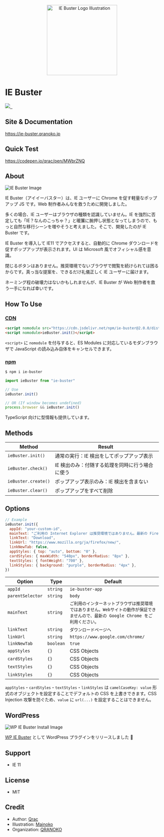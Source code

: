 <p align="center">
  <img width="230" src="https://i.gyazo.com/a238286ee75bc88afb08abb435192bf1.png" alt="IE Buster Logo Illustration">
</p>

# IE Buster

<p>
  <a aria-label="Made by QRANOKO" href="https://qranoko.jp">
    <img src="https://img.shields.io/badge/MADE%20BY%20QRANOKO-212121.svg?style=for-the-badge&labelColor=212121">
  </a>
  <a aria-label="NPM version" href="https://www.npmjs.com/package/ie-buster">
    <img alt="" src="https://img.shields.io/npm/v/ie-buster.svg?style=for-the-badge&labelColor=212121">
  </a>
  <a aria-label="License" href="https://github.com/qrac/ie-buster/blob/master/LICENSE">
    <img alt="" src="https://img.shields.io/npm/l/ie-buster.svg?style=for-the-badge&labelColor=212121">
  </a>
</p>

## Site & Documentation

https://ie-buster.qranoko.jp

## Quick Test

https://codepen.io/qrac/pen/MWbrZNQ

## About

![IE Buster Image](https://i.gyazo.com/9d06f4a348768f7fb6559ffe487a166a.png)

IE Buster（アイイーバスター）は、IE ユーザーに Chrome を促す軽量なポップアップ JS です。Web 制作者みんなを救うために開発しました。

多くの場合、IE ユーザーはブラウザの種類を認識していません。IE を強烈に否定しても「IE？なんのこっちゃ？」と暖簾に腕押し状態となってしまうので、もっと自然な移行シーンを増やそうと考えました。そこで、開発したのが IE Buster です。

IE Buster を導入して IE11 でアクセスすると、自動的に Chrome ダウンロードを促すポップアップが表示されます。UI は Microsoft 風でオフィシャル感を意識。

閉じるボタンはありません。推奨環境でないブラウザで閲覧を続けられては困るからです。真っ当な提案を、できるだけ礼儀正しく IE ユーザーに届けます。

ネーミング程の破壊力はないかもしれませんが、IE Buster が Web 制作者を救う一手になれば幸いです。

## How To Use

### [CDN](https://www.jsdelivr.com/package/npm/ie-buster)

<!-- prettier-ignore -->
```html
<script nomodule src="https://cdn.jsdelivr.net/npm/ie-buster@2.0.0/dist/ie-buster.min.js"></script>
<script nomodule>ieBuster.init()</script>
```

`<script>` に `nomodule` を付与すると、ES Modules に対応しているモダンブラウザで JavaScript の読み込み自体をキャンセルできます。

### [npm](https://www.npmjs.com/package/ie-buster)

```bash
$ npm i ie-buster
```

```js
import ieBuster from "ie-buster"

// Use
ieBuster.init()

// OR (If window becomes undefined)
process.browser && ieBuster.init()
```

TypeScript 向けに型情報も提供しています。

## Methods

| Method              | Result                                          |
| ------------------- | ----------------------------------------------- |
| `ieBuster.init()`   | 通常の実行：IE 検出をしてポップアップ表示       |
| `ieBuster.check()`  | IE 検出のみ：付随する処理を同時に行う場合に使う |
| `ieBuster.create()` | ポップアップ表示のみ：IE 検出を含まない         |
| `ieBuster.clear()`  | ポップアップをすべて削除                        |

## Options

<!-- prettier-ignore -->
```js
// Example
ieBuster.init({
  appId: "your-custom-id",
  mainText: "ご利用の Internet Explorer は推奨環境ではありません。最新の Firefox を推奨します。",
  linkText: "Download",
  linkUrl: "https://www.mozilla.org/ja/firefox/new/",
  linkNewTab: false,
  appStyles: { top: "auto", bottom: "0" },
  cardStyles: { maxWidth: "540px", borderRadius: "8px" },
  textStyles: { fontWeight: "700" },
  linkStyles: { background: "purple", borderRadius: "4px" },
})
```

<!-- prettier-ignore -->
| Option  | Type     | Default           |
| ------- | -------- | ----------------- |
| `appId` | `string` | `ie-buster-app` |
| `parentSelector` | `string` | `body` |
| `mainText` | `string` | `ご利用のインターネットブラウザは推奨環境ではありません。Webサイトの動作が保証できませんので、最新の Google Chrome をご利用ください。` |
| `linkText` | `string` | `ダウンロードページへ` |
| `linkUrl` | `string` | `https://www.google.com/chrome/` |
| `linkNewTab` | `boolean` | `true` |
| `appStyles` | `{}` | CSS Objects |
| `cardStyles` | `{}` | CSS Objects |
| `textStyles` | `{}` | CSS Objects |
| `linkStyles` | `{}` | CSS Objects |

`appStyles`・`cardStyles`・`textStyles`・`linkStyles` は `camelCaseKey: value` 形式のオブジェクトを設定することでデフォルトの CSS を上書きできます。CSS Injection 攻撃を防ぐため、`value` に `url(...)` を設定することはできません。

## WordPress

![WP IE Buster Install Image](https://i.gyazo.com/2fffbb18f83a7287a2be3063b7bd53a8.png)

[WP IE Buster](https://wordpress.org/plugins/wp-ie-buster/) として WordPress プラグインをリリースしました 🎉

## Support

- IE 11

## License

- MIT

## Credit

- Author: [Qrac](https://qrac.jp)
- Illustration: [Mainoko](https://mainoko.jp)
- Organization: [QRANOKO](https://qranoko.jp)
